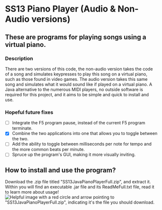 # SS13 Piano Player (Audio & Non-Audio versions)
## These are programs for playing songs using a virtual piano.
### Description
There are two versions of this code, the non-audio version takes the code of a song and simulates keypresses to play this song on a virtual piano, such as those found in video games. The audio version takes this same song and simulates what it would sound like if played on a virtual piano.
A Java alternative to the numerous MIDI players, no outside software is required for this project, and it aims to be simple and quick to install and use.
### Hopeful future fixes
- [ ] Integrate the F5 program pause, instead of the current F5 program terminate.
- [x] Combine the two applications into one that allows you to toggle between the two.
- [ ] Add the ability to toggle between milliseconds per note for tempo and the more common beats per minute.
- [ ] Spruce up the program's GUI, making it more visually inviting.
## How to install and use the program?
Download the .zip file titled "SS13JavaPianoPlayerFull.zip", and extract it. Within you will find an executable .jar file and its ReadMeFull.txt file, read it to learn more about usage!
![Helpful image with a red circle and arrow pointing to "SS13JavaPianoPlayerFull.zip", indicating it's the file you should download.](https://github.com/user-attachments/assets/7edf0c8e-2e28-4a83-a903-371d20d369c8)
